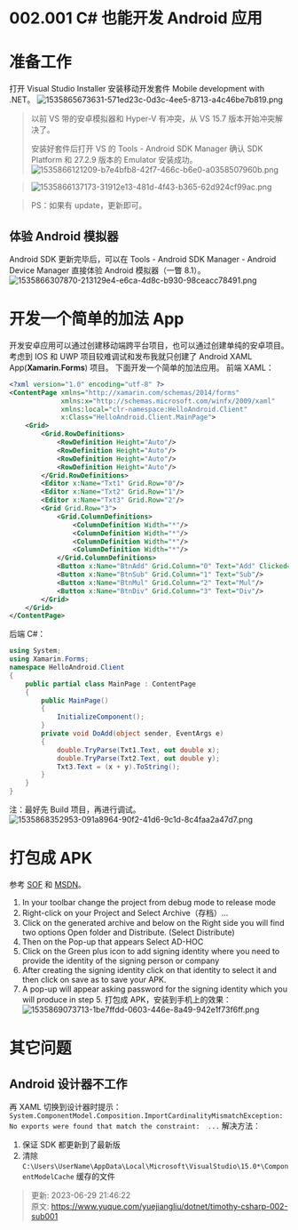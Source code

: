 # 002.001 C# 也能开发 Android 应用

# 准备工作

打开 Visual Studio Installer 安装移动开发套件 Mobile development with .NET。
![1535865673631-571ed23c-0d3c-4ee5-8713-a4c46be7b819.png](./assets/002.001CSharp也能开发Android应用/1535865673631-571ed23c-0d3c-4ee5-8713-a4c46be7b819-097168.png)


> 以前 VS 带的安卓模拟器和 Hyper-V 有冲突，从 VS 15.7 版本开始冲突解决了。
>
> 安装好套件后打开 VS 的 Tools - Android SDK Manager 确认 SDK Platform 和 27.2.9 版本的 Emulator 安装成功。
> ![1535866121209-b7e4bfb8-42f7-466c-b6e0-a0358507960b.png](./assets/002.001CSharp也能开发Android应用/1535866121209-b7e4bfb8-42f7-466c-b6e0-a0358507960b-169637.png)

> ![1535866137173-31912e13-481d-4f43-b365-62d924cf99ac.png](./assets/002.001CSharp也能开发Android应用/1535866137173-31912e13-481d-4f43-b365-62d924cf99ac-926183.png)

> PS：如果有 update，更新即可。

## 体验 Android 模拟器

Android SDK 更新完毕后，可以在 Tools - Android SDK Manager - Android Device Manager 直接体验 Android 模拟器（一瞥 8.1）。
![1535866307870-213129e4-e6ca-4d8c-b930-98ceacc78491.png](./assets/002.001CSharp也能开发Android应用/1535866307870-213129e4-e6ca-4d8c-b930-98ceacc78491-004618.png)


# 开发一个简单的加法 App

开发安卓应用可以通过创建移动端跨平台项目，也可以通过创建单纯的安卓项目。考虑到 IOS 和 UWP 项目较难调试和发布我就只创建了 Android XAML App(**Xamarin.Forms**) 项目。
下面开发一个简单的加法应用。
前端 XAML：

```xml
<?xml version="1.0" encoding="utf-8" ?>
<ContentPage xmlns="http://xamarin.com/schemas/2014/forms"
             xmlns:x="http://schemas.microsoft.com/winfx/2009/xaml"
             xmlns:local="clr-namespace:HelloAndroid.Client"
             x:Class="HelloAndroid.Client.MainPage">
    <Grid>
        <Grid.RowDefinitions>
            <RowDefinition Height="Auto"/>
            <RowDefinition Height="Auto"/>
            <RowDefinition Height="Auto"/>
            <RowDefinition Height="Auto"/>
        </Grid.RowDefinitions>
        <Editor x:Name="Txt1" Grid.Row="0"/>
        <Editor x:Name="Txt2" Grid.Row="1"/>
        <Editor x:Name="Txt3" Grid.Row="2"/>
        <Grid Grid.Row="3">
            <Grid.ColumnDefinitions>
                <ColumnDefinition Width="*"/>
                <ColumnDefinition Width="*"/>
                <ColumnDefinition Width="*"/>
                <ColumnDefinition Width="*"/>
            </Grid.ColumnDefinitions>
            <Button x:Name="BtnAdd" Grid.Column="0" Text="Add" Clicked="DoAdd"/>
            <Button x:Name="BtnSub" Grid.Column="1" Text="Sub"/>
            <Button x:Name="BtnMul" Grid.Column="2" Text="Mul"/>
            <Button x:Name="BtnDiv" Grid.Column="3" Text="Div"/>
        </Grid>
    </Grid>
</ContentPage>
```

后端 C#：

```csharp
using System;
using Xamarin.Forms;
namespace HelloAndroid.Client
{
    public partial class MainPage : ContentPage
    {
        public MainPage()
        {
            InitializeComponent();
        }
        private void DoAdd(object sender, EventArgs e)
        {
            double.TryParse(Txt1.Text, out double x);
            double.TryParse(Txt2.Text, out double y);
            Txt3.Text = (x + y).ToString();
        }
    }
}
```

注：最好先 Build 项目，再进行调试。
![1535868352953-091a8964-90f2-41d6-9c1d-8c4faa2a47d7.png](./assets/002.001CSharp也能开发Android应用/1535868352953-091a8964-90f2-41d6-9c1d-8c4faa2a47d7-047021.png)


# 打包成 APK

参考 [SOF](https://stackoverflow.com/questions/47554324/how-to-make-apk-of-xamarin-application-to-run-on-android-device) 和 [MSDN](https://docs.microsoft.com/zh-cn/xamarin/android/deploy-test/release-prep/?tabs=vswin)。

1. In your toolbar change the project from debug mode to release mode
2. Right-click on your Project and Select Archive（存档）...
3. Click on the generated archive and below on the Right side you will find two options Open folder and Distribute. (Select Distribute)
4. Then on the Pop-up that appears Select AD-HOC
5. Click on the Green plus icon to add signing identity where you need to provide the identity of the signing person or company
6. After creating the signing identity click on that identity to select it and then click on save as to save your APK.
7. A pop-up will appear asking password for the signing identity which you will produce in step 5.
   打包成 APK，安装到手机上的效果：
   ![1535869073713-1be7ffdd-0603-446e-8a49-942e1f73f6ff.png](./assets/002.001CSharp也能开发Android应用/1535869073713-1be7ffdd-0603-446e-8a49-942e1f73f6ff-538795.png)


# 其它问题

## Android 设计器不工作

再 XAML 切换到设计器时提示：`System.ComponentModel.Composition.ImportCardinalityMismatchException: No exports were found that match the constraint:  ...`
解决方法：

1. 保证 SDK 都更新到了最新版
2. 清除 `C:\Users\UserName\AppData\Local\Microsoft\VisualStudio\15.0*\ComponentModelCache` 缓存的文件

> 更新: 2023-06-29 21:46:22  
> 原文: <https://www.yuque.com/yuejiangliu/dotnet/timothy-csharp-002-sub001>